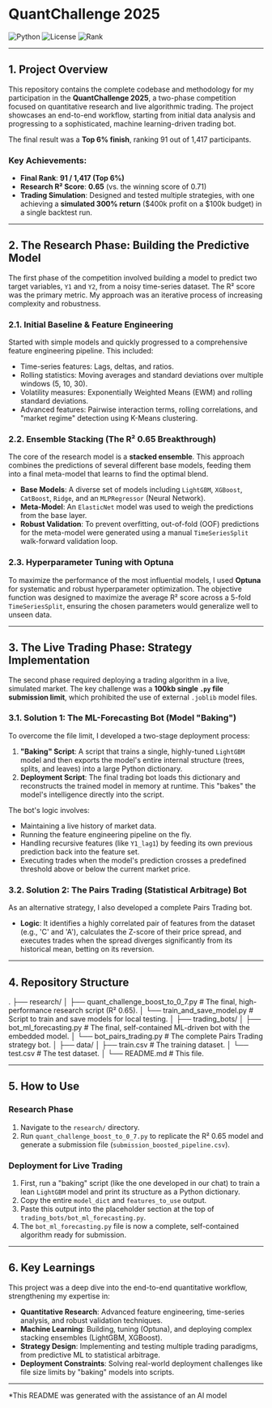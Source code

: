 # QuantChallenge 2025

![Python](https://img.shields.io/badge/Python-3.10+-blue.svg)
![License](https://img.shields.io/badge/License-MIT-green.svg)
![Rank](https://img.shields.io/badge/Rank-Top_6%25_(91/1417)-brightgreen.svg)

---

## 1. Project Overview

This repository contains the complete codebase and methodology for my participation in the **QuantChallenge 2025**, a two-phase competition focused on quantitative research and live algorithmic trading. The project showcases an end-to-end workflow, starting from initial data analysis and progressing to a sophisticated, machine learning-driven trading bot.

The final result was a **Top 6% finish**, ranking 91 out of 1,417 participants.

### Key Achievements:
* **Final Rank**: **91 / 1,417 (Top 6%)**
* **Research R² Score**: **0.65** (vs. the winning score of 0.71)
* **Trading Simulation**: Designed and tested multiple strategies, with one achieving a **simulated 300% return** ($400k profit on a $100k budget) in a single backtest run.

---

## 2. The Research Phase: Building the Predictive Model

The first phase of the competition involved building a model to predict two target variables, `Y1` and `Y2`, from a noisy time-series dataset. The R² score was the primary metric. My approach was an iterative process of increasing complexity and robustness.

### 2.1. Initial Baseline & Feature Engineering
Started with simple models and quickly progressed to a comprehensive feature engineering pipeline. This included:
* Time-series features: Lags, deltas, and ratios.
* Rolling statistics: Moving averages and standard deviations over multiple windows (5, 10, 30).
* Volatility measures: Exponentially Weighted Means (EWM) and rolling standard deviations.
* Advanced features: Pairwise interaction terms, rolling correlations, and "market regime" detection using K-Means clustering.

### 2.2. Ensemble Stacking (The R² 0.65 Breakthrough)
The core of the research model is a **stacked ensemble**. This approach combines the predictions of several different base models, feeding them into a final meta-model that learns to find the optimal blend.
* **Base Models**: A diverse set of models including `LightGBM`, `XGBoost`, `CatBoost`, `Ridge`, and an `MLPRegressor` (Neural Network).
* **Meta-Model**: An `ElasticNet` model was used to weigh the predictions from the base layer.
* **Robust Validation**: To prevent overfitting, out-of-fold (OOF) predictions for the meta-model were generated using a manual `TimeSeriesSplit` walk-forward validation loop.

### 2.3. Hyperparameter Tuning with Optuna
To maximize the performance of the most influential models, I used **Optuna** for systematic and robust hyperparameter optimization. The objective function was designed to maximize the average R² score across a 5-fold `TimeSeriesSplit`, ensuring the chosen parameters would generalize well to unseen data.

---

## 3. The Live Trading Phase: Strategy Implementation

The second phase required deploying a trading algorithm in a live, simulated market. The key challenge was a **100kb single `.py` file submission limit**, which prohibited the use of external `.joblib` model files.

### 3.1. Solution 1: The ML-Forecasting Bot (Model "Baking")
To overcome the file limit, I developed a two-stage deployment process:
1.  **"Baking" Script**: A script that trains a single, highly-tuned `LightGBM` model and then exports the model's entire internal structure (trees, splits, and leaves) into a large Python dictionary.
2.  **Deployment Script**: The final trading bot loads this dictionary and reconstructs the trained model in memory at runtime. This "bakes" the model's intelligence directly into the script.

The bot's logic involves:
* Maintaining a live history of market data.
* Running the feature engineering pipeline on the fly.
* Handling recursive features (like `Y1_lag1`) by feeding its own previous prediction back into the feature set.
* Executing trades when the model's prediction crosses a predefined threshold above or below the current market price.

### 3.2. Solution 2: The Pairs Trading (Statistical Arbitrage) Bot
As an alternative strategy, I also developed a complete Pairs Trading bot.
* **Logic**: It identifies a highly correlated pair of features from the dataset (e.g., 'C' and 'A'), calculates the Z-score of their price spread, and executes trades when the spread diverges significantly from its historical mean, betting on its reversion.

---

## 4. Repository Structure

.
├── research/
│   ├── quant_challenge_boost_to_0_7.py   # The final, high-performance research script (R² 0.65).
│   └── train_and_save_model.py           # Script to train and save models for local testing.
│
├── trading_bots/
│   ├── bot_ml_forecasting.py             # The final, self-contained ML-driven bot with the embedded model.
│   └── bot_pairs_trading.py              # The complete Pairs Trading strategy bot.
│
├── data/
│   ├── train.csv                         # The training dataset.
│   └── test.csv                          # The test dataset.
│
└── README.md                             # This file.


---

## 5. How to Use

### Research Phase
1.  Navigate to the `research/` directory.
2.  Run `quant_challenge_boost_to_0_7.py` to replicate the R² 0.65 model and generate a submission file (`submission_boosted_pipeline.csv`).

### Deployment for Live Trading
1.  First, run a "baking" script (like the one developed in our chat) to train a lean `LightGBM` model and print its structure as a Python dictionary.
2.  Copy the entire `model_dict` and `features_to_use` output.
3.  Paste this output into the placeholder section at the top of `trading_bots/bot_ml_forecasting.py`.
4.  The `bot_ml_forecasting.py` file is now a complete, self-contained algorithm ready for submission.

---

## 6. Key Learnings

This project was a deep dive into the end-to-end quantitative workflow, strengthening my expertise in:
* **Quantitative Research**: Advanced feature engineering, time-series analysis, and robust validation techniques.
* **Machine Learning**: Building, tuning (Optuna), and deploying complex stacking ensembles (LightGBM, XGBoost).
* **Strategy Design**: Implementing and testing multiple trading paradigms, from predictive ML to statistical arbitrage.
* **Deployment Constraints**: Solving real-world deployment challenges like file size limits by "baking" models into scripts.

---
*This README was generated with the assistance of an AI model

